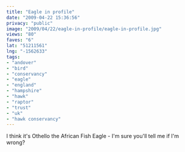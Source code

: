 ```yaml
---
title: "Eagle in profile"
date: "2009-04-22 15:36:56"
privacy: "public"
image: "2009/04/22/eagle-in-profile/eagle-in-profile.jpg"
views: "80"
faves: "6"
lat: "51211561"
lng: "-1562633"
tags:
- "andover"
- "bird"
- "conservancy"
- "eagle"
- "england"
- "hampshire"
- "hawk"
- "raptor"
- "trust"
- "uk"
- "hawk conservancy"
---
```

I think it's Othello the African Fish Eagle - I'm sure you'll tell me if I'm wrong?<a href="/photos/2009/04/22/eagle-in-profile"></a>
